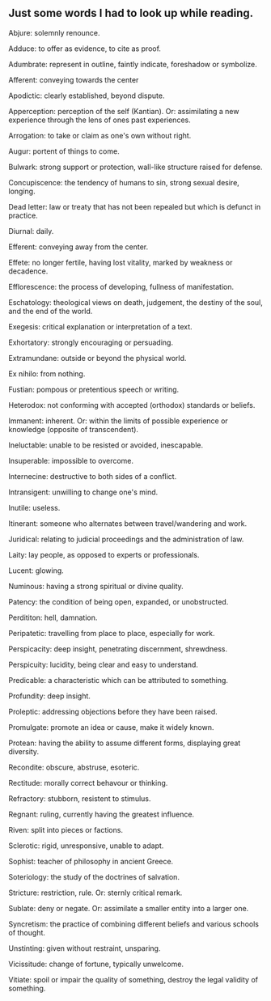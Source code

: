 ## Just some words I had to look up while reading.

Abjure: solemnly renounce.

Adduce: to offer as evidence, to cite as proof.

Adumbrate: represent in outline, faintly indicate, foreshadow or symbolize.

Afferent: conveying towards the center

Apodictic: clearly established, beyond dispute.

Apperception: perception of the self (Kantian). Or: assimilating a new experience through the lens of ones past experiences.

Arrogation: to take or claim as one's own without right.

Augur: portent of things to come.

Bulwark: strong support or protection, wall-like structure raised for defense.

Concupiscence: the tendency of humans to sin, strong sexual desire, longing.

Dead letter: law or treaty that has not been repealed but which is defunct in practice.

Diurnal: daily.

Efferent: conveying away from the center.

Effete: no longer fertile, having lost vitality, marked by weakness or decadence.

Efflorescence: the process of developing, fullness of manifestation.

Eschatology: theological views on death, judgement, the destiny of the soul, and the end of the world.

Exegesis: critical explanation or interpretation of a text.

Exhortatory: strongly encouraging or persuading.

Extramundane: outside or beyond the physical world.

Ex nihilo: from nothing.

Fustian: pompous or pretentious speech or writing.

Heterodox: not conforming with accepted (orthodox) standards or beliefs.

Immanent: inherent. Or: within the limits of possible experience or knowledge (opposite of transcendent).

Ineluctable: unable to be resisted or avoided, inescapable.

Insuperable: impossible to overcome.

Internecine: destructive to both sides of a conflict.

Intransigent: unwilling to change one's mind.

Inutile: useless.

Itinerant: someone who alternates between travel/wandering and work.

Juridical: relating to judicial proceedings and the administration of law.

Laity: lay people, as opposed to experts or professionals.

Lucent: glowing.

Numinous: having a strong spiritual or divine quality.

Patency: the condition of being open, expanded, or unobstructed.

Perdititon: hell, damnation.

Peripatetic: travelling from place to place, especially for work.

Perspicacity: deep insight, penetrating discernment, shrewdness.

Perspicuity: lucidity, being clear and easy to understand.

Predicable: a characteristic which can be attributed to something.

Profundity: deep insight.

Proleptic: addressing objections before they have been raised.

Promulgate: promote an idea or cause, make it widely known.

Protean: having the ability to assume different forms, displaying great diversity.

Recondite: obscure, abstruse, esoteric.

Rectitude: morally correct behavour or thinking.

Refractory: stubborn, resistent to stimulus.

Regnant: ruling, currently having the greatest influence.

Riven: split into pieces or factions.

Sclerotic: rigid, unresponsive, unable to adapt.

Sophist: teacher of philosophy in ancient Greece.

Soteriology: the study of the doctrines of salvation.

Stricture: restriction, rule. Or: sternly critical remark.

Sublate: deny or negate. Or: assimilate a smaller entity into a larger one.

Syncretism: the practice of combining different beliefs and various schools of thought.

Unstinting: given without restraint, unsparing.

Vicissitude: change of fortune, typically unwelcome.

Vitiate: spoil or impair the quality of something, destroy the legal validity of something.

